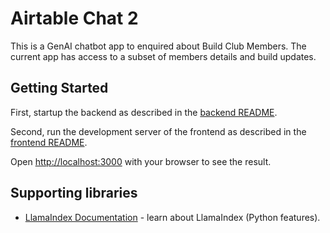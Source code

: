 # Airtable Chat 2

This is a GenAI chatbot app to enquired about Build Club Members.
The current app has access to a subset of members details and build updates.


## Getting Started

First, startup the backend as described in the [backend README](./backend/README.md).

Second, run the development server of the frontend as described in the [frontend README](./frontend/README.md).

Open [http://localhost:3000](http://localhost:3000) with your browser to see the result.

## Supporting libraries

- [LlamaIndex Documentation](https://docs.llamaindex.ai) - learn about LlamaIndex (Python features).
